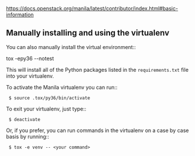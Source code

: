 https://docs.openstack.org/manila/latest/contributor/index.html#basic-information


Manually installing and using the virtualenv
--------------------------------------------

You can also manually install the virtual environment::

  tox -epy36 --notest

This will install all of the Python packages listed in the
``requirements.txt`` file into your virtualenv.

To activate the Manila virtualenv you can run::

     $ source .tox/py36/bin/activate

To exit your virtualenv, just type::

     $ deactivate

Or, if you prefer, you can run commands in the virtualenv on a case by case
basis by running::

     $ tox -e venv -- <your command>